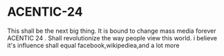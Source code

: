 # ACENTIC-24
This shall be the next big thing. It is bound to change mass media forever  ACENTIC 24 . Shall revolutionize the way people view this world. i believe it's influence shall equal facebook,wikipediea,and a lot more
